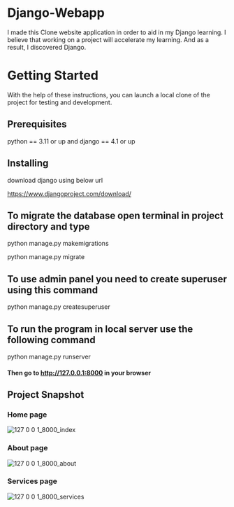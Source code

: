 # Django-Webapp
I made this Clone website application in order to aid in my Django learning. I believe that working on a project will accelerate my learning. And as a result, I discovered Django.

# Getting Started
With the help of these instructions, you can launch a local clone of the project for testing and development.

## Prerequisites
python == 3.11 or up and django == 4.1 or up

## Installing
download django using below url

https://www.djangoproject.com/download/

## To migrate the database open terminal in project directory and type
python manage.py makemigrations

python manage.py migrate

## To use admin panel you need to create superuser using this command
python manage.py createsuperuser

## To run the program in local server use the following command 
python manage.py runserver

#### Then go to http://127.0.0.1:8000 in your browser

## Project Snapshot
### Home page

![127 0 0 1_8000_index](https://github.com/rutuja20901/Django-Webapp/assets/77929443/bc1fa9a4-8f99-4193-8c80-d61f2b57f808)

### About page

![127 0 0 1_8000_about](https://github.com/rutuja20901/Django-Webapp/assets/77929443/6b6a8c2d-9f43-4d65-9906-3c0ecb418c63)

### Services page

![127 0 0 1_8000_services](https://github.com/rutuja20901/Django-Webapp/assets/77929443/3a594e53-9e87-4ee2-850c-9fc28c4ad6f3)


